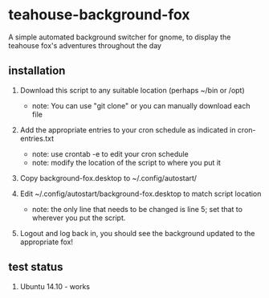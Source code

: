 teahouse-background-fox
=======================

A simple automated background switcher for gnome, to display the teahouse fox's adventures throughout the day

installation
------------

1.	Download this script to any suitable location (perhaps ~/bin or /opt)
	- note: You can use "git clone" or you can manually download each file

2.	Add the appropriate entries to your cron schedule as indicated in cron-entries.txt
   	- note: use crontab -e to edit your cron schedule
	- note: modify the location of the script to where you put it

3.	Copy background-fox.desktop to ~/.config/autostart/

4.	Edit ~/.config/autostart/background-fox.desktop to match script location
	- note: the only line that needs to be changed is line 5; set that to wherever you put the script.

5.	Logout and log back in, you should see the background updated to the appropriate fox!

test status
-----------

1. Ubuntu 14.10 - works
